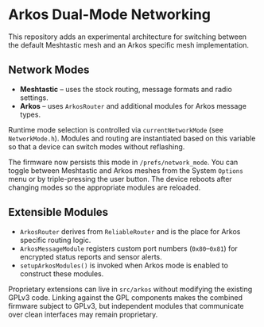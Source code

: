 # Arkos Dual-Mode Networking

This repository adds an experimental architecture for switching between the default Meshtastic mesh and an Arkos specific mesh implementation.

## Network Modes

- **Meshtastic** – uses the stock routing, message formats and radio settings.
- **Arkos** – uses `ArkosRouter` and additional modules for Arkos message types.

Runtime mode selection is controlled via `currentNetworkMode` (see `NetworkMode.h`).  Modules and routing are instantiated based on this variable so that a device can switch modes without reflashing.

The firmware now persists this mode in `/prefs/network_mode`.  You can toggle between Meshtastic and Arkos meshes from the System `Options` menu or by triple-pressing the user button.  The device reboots after changing modes so the appropriate modules are reloaded.

## Extensible Modules

- `ArkosRouter` derives from `ReliableRouter` and is the place for Arkos specific routing logic.
- `ArkosMessageModule` registers custom port numbers (`0x80`–`0x81`) for encrypted status reports and sensor alerts.
- `setupArkosModules()` is invoked when Arkos mode is enabled to construct these modules.

Proprietary extensions can live in `src/arkos` without modifying the existing GPLv3 code.  Linking against the GPL components makes the combined firmware subject to GPLv3, but independent modules that communicate over clean interfaces may remain proprietary.
